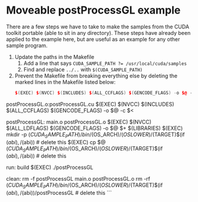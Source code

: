 # Moveable postProcessGL example

There are a few steps we have to take to make the samples from the
CUDA toolkit portable (able to sit in any directory).
These steps have already been applied to the example here, but 
are useful as an example for any other sample program.

1. Update the paths in the Makefile
   1. Add a line that says `CUDA_SAMPLE_PATH ?= /usr/local/cuda/samples`
   2. Find and replace `../..` with `$(CUDA_SAMPLE_PATH)`
2. Prevent the Makefile from breaking everything else by deleting the marked lines in the Makefile listed below:
	```main.o:main.cpp
	$(EXEC) $(NVCC) $(INCLUDES) $(ALL_CCFLAGS) $(GENCODE_FLAGS) -o $@ -c $<

postProcessGL.o:postProcessGL.cu
	$(EXEC) $(NVCC) $(INCLUDES) $(ALL_CCFLAGS) $(GENCODE_FLAGS) -o $@ -c $<

postProcessGL: main.o postProcessGL.o
	$(EXEC) $(NVCC) $(ALL_LDFLAGS) $(GENCODE_FLAGS) -o $@ $+ $(LIBRARIES)
	$(EXEC) mkdir -p $(CUDA_SAMPLE_PATH)/bin/$(OS_ARCH)/$(OSLOWER)/$(TARGET)$(if $(abi),/$(abi)) # delete this
	$(EXEC) cp $@ $(CUDA_SAMPLE_PATH)/bin/$(OS_ARCH)/$(OSLOWER)/$(TARGET)$(if $(abi),/$(abi))	 # delete this

run: build
	$(EXEC) ./postProcessGL

clean:
	rm -f postProcessGL main.o postProcessGL.o
	rm -rf $(CUDA_SAMPLE_PATH)/bin/$(OS_ARCH)/$(OSLOWER)/$(TARGET)$(if $(abi),/$(abi))/postProcessGL # delete this
	```